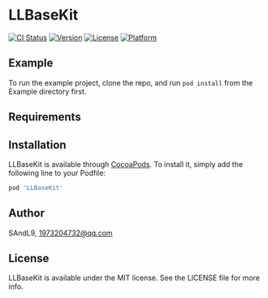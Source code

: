 # LLBaseKit

[![CI Status](https://img.shields.io/travis/SAndL9/LLBaseKit.svg?style=flat)](https://travis-ci.org/SAndL9/LLBaseKit)
[![Version](https://img.shields.io/cocoapods/v/LLBaseKit.svg?style=flat)](https://cocoapods.org/pods/LLBaseKit)
[![License](https://img.shields.io/cocoapods/l/LLBaseKit.svg?style=flat)](https://cocoapods.org/pods/LLBaseKit)
[![Platform](https://img.shields.io/cocoapods/p/LLBaseKit.svg?style=flat)](https://cocoapods.org/pods/LLBaseKit)

## Example

To run the example project, clone the repo, and run `pod install` from the Example directory first.

## Requirements

## Installation

LLBaseKit is available through [CocoaPods](https://cocoapods.org). To install
it, simply add the following line to your Podfile:

```ruby
pod 'LLBaseKit'
```

## Author

SAndL9, 1973204732@qq.com

## License

LLBaseKit is available under the MIT license. See the LICENSE file for more info.
